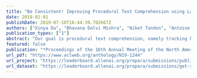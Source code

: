 ```yaml
---
title: "Be Consistent! Improving Procedural Text Comprehension using Label Consistency"
date: 2019-01-01
publishDate: 2019-07-18T16:44:39.702667Z
authors: ["Xinya Du", "Bhavana Dalvi Mishra", "Niket Tandon", "Antoine Bosselut**", "Wen-tau Yih", "Peter Clark", "Claire Cardie"]
publication_types: ["1"]
abstract: "Our goal is procedural text comprehension, namely tracking how the properties of entities (e.g., their location) change with time given a procedural text (e.g., a paragraph about photosynthesis, a recipe). This task is challenging as the world is changing throughout the text, and despite recent advances, current systems still struggle with this task. Our approach is to leverage the fact that, for many procedural texts, multiple independent descriptions are readily available, and that predictions from them should be consistent (label consistency). We present a new learning framework that leverages label consistency during training, allowing consistency bias to be built into the model. Evaluation on a standard benchmark dataset for procedural text, ProPara (Dalvi et al., 2018), shows that our approach significantly improves prediction performance (F1) over prior state-of-the-art systems."
featured: false
publication: "*Proceedings of the 16th Annual Meeting of the North American Association for Computational Linguistics (NAACL)*"
url_pdf: "https://www.aclweb.org/anthology/N19-1244"
url_project: "https://leaderboard.allenai.org/propara/submissions/public"
url_dataset: "https://leaderboard.allenai.org/propara/submissions/get-started"
---
```


